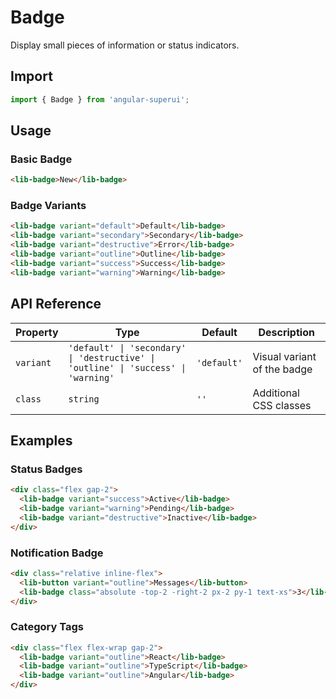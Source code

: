 # Badge

Display small pieces of information or status indicators.

## Import

```typescript
import { Badge } from 'angular-superui';
```

## Usage

### Basic Badge

```html
<lib-badge>New</lib-badge>
```

### Badge Variants

```html
<lib-badge variant="default">Default</lib-badge>
<lib-badge variant="secondary">Secondary</lib-badge>
<lib-badge variant="destructive">Error</lib-badge>
<lib-badge variant="outline">Outline</lib-badge>
<lib-badge variant="success">Success</lib-badge>
<lib-badge variant="warning">Warning</lib-badge>
```

## API Reference

| Property | Type | Default | Description |
|----------|------|---------|-------------|
| `variant` | `'default' \| 'secondary' \| 'destructive' \| 'outline' \| 'success' \| 'warning'` | `'default'` | Visual variant of the badge |
| `class` | `string` | `''` | Additional CSS classes |

## Examples

### Status Badges

```html
<div class="flex gap-2">
  <lib-badge variant="success">Active</lib-badge>
  <lib-badge variant="warning">Pending</lib-badge>
  <lib-badge variant="destructive">Inactive</lib-badge>
</div>
```

### Notification Badge

```html
<div class="relative inline-flex">
  <lib-button variant="outline">Messages</lib-button>
  <lib-badge class="absolute -top-2 -right-2 px-2 py-1 text-xs">3</lib-badge>
</div>
```

### Category Tags

```html
<div class="flex flex-wrap gap-2">
  <lib-badge variant="outline">React</lib-badge>
  <lib-badge variant="outline">TypeScript</lib-badge>
  <lib-badge variant="outline">Angular</lib-badge>
</div>
```
